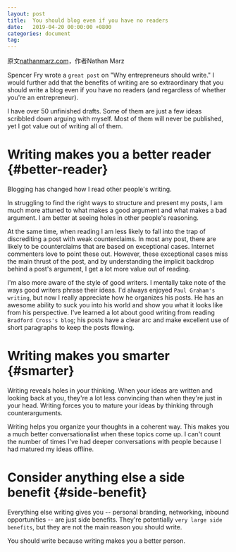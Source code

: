 ```yaml
---
layout: post
title:  You should blog even if you have no readers
date:   2019-04-20 00:00:00 +0800
categories: document
tag: 
---
```

原文[nathanmarz.com](http://nathanmarz.com/blog/you-should-blog-even-if-you-have-no-readers.html)，作者Nathan Marz

Spencer Fry wrote a `great post` on "Why entrepreneurs should write." I would further add that the benefits of writing are so extraordinary that you should write a blog even if you have no readers (and regardless of whether you're an entrepreneur).

I have over 50 unfinished drafts. Some of them are just a few ideas scribbled down arguing with myself. Most of them will never be published, yet I got value out of writing all of them.

Writing makes you a better reader         {#better-reader}
====================================
Blogging has changed how I read other people's writing.

In struggling to find the right ways to structure and present my posts, I am much more attuned to what makes a good argument and what makes a bad argument. I am better at seeing holes in other people's reasoning.

At the same time, when reading I am less likely to fall into the trap of discrediting a post with weak counterclaims. In most any post, there are likely to be counterclaims that are based on exceptional cases. Internet commenters love to point these out. However, these exceptional cases miss the main thrust of the post, and by understanding the implicit backdrop behind a post's argument, I get a lot more value out of reading.

I'm also more aware of the style of good writers. I mentally take note of the ways good writers phrase their ideas. I'd always enjoyed `Paul Graham's writing`, but now I really appreciate how he organizes his posts. He has an awesome ability to suck you into his world and show you what it looks like from his perspective. I've learned a lot about good writing from reading `Bradford Cross's blog`; his posts have a clear arc and make excellent use of short paragraphs to keep the posts flowing.

Writing makes you smarter {#smarter}
=========================
Writing reveals holes in your thinking. When your ideas are written and looking back at you, they're a lot less convincing than when they're just in your head. Writing forces you to mature your ideas by thinking through counterarguments.

Writing helps you organize your thoughts in a coherent way. This makes you a much better conversationalist when these topics come up. I can't count the number of times I've had deeper conversations with people because I had matured my ideas offline.

Consider anything else a side benefit {#side-benefit}
=====================================
Everything else writing gives you -- personal branding, networking, inbound opportunities -- are just side benefits. They're potentially `very large side benefits`, but they are not the main reason you should write.

You should write because writing makes you a better person.